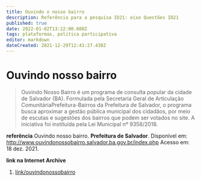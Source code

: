 ```yaml
---
title: Ouvindo o nosso bairro 
description: Referência para a pesquisa ID21: eixo Questões ID21
published: true
date: 2022-01-02T13:22:00.608Z
tags: plataformas, politica participativa
editor: markdown
dateCreated: 2021-12-29T12:41:27.430Z
---
```


# Ouvindo nosso bairro 

> Ouvindo Nosso Bairro é um programa de consulta popular da cidade de Salvador (BA). Formulada pela Secretaria Geral de Articulação ComunitáriaPrefeitura-Bairros da Prefeitura de Salvador, o programa busca aproximar a gestão pública municipal dos cidadãos, por meio de escutas e sugestões dos bairros que podem ser votados no site. A iniciativa foi instituída pela Lei Municipal nº 9358/2018. 

**referência**
Ouvindo nosso bairro. **Prefeitura de Salvador**. Disponível em: http://www.ouvindonossobairro.salvador.ba.gov.br/index.php Acesso em: 18 dez. 2021.

**link na Internet Archive**

1. [link/ouvindonossobairro](https://web.archive.org/web/20220102132038/http://www.ouvindonossobairro.salvador.ba.gov.br/index.php)